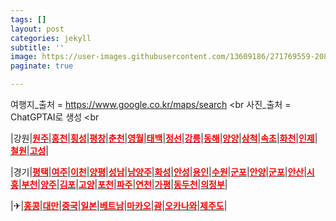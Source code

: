```yaml
---
tags: []
layout: post
categories: jekyll
subtitle: ''
image: https://user-images.githubusercontent.com/13609186/271769559-2080068d-b560-4d60-b447-a07a00750116.jpg
paginate: true

---
```

여행지_출처 = https://www.google.co.kr/maps/search <br
사진_출처 = ChatGPTAI로 생성 <br

|강원|[<span style="color:red">**원주**</span>](https://www.google.co.kr/maps/search/%EC%9B%90%EC%A3%BC+%EA%B0%80%EB%B3%BC%EB%A7%8C%ED%95%9C%EA%B3%B3/@37.3247229,127.7790401,11z/data=!3m1!4b1?hl=ko)|[<span style="color:red">**홍천**</span>](https://www.google.co.kr/maps/search/%ED%99%8D%EC%B2%9C+%EA%B0%80%EB%B3%BC%EB%A7%8C%ED%95%9C%EA%B3%B3/@37.3246839,127.3586331,9z/data=!3m1!4b1?hl=ko)|[<span style="color:red">**횡성**</span>](https://www.google.co.kr/maps/search/%ED%9A%A1%EC%84%B1+%EA%B0%80%EB%B3%BC%EB%A7%8C%ED%95%9C%EA%B3%B3/@37.3237663,127.3586083,9z/data=!3m1!4b1?hl=ko)|[<span style="color:red">**평창**</span>](https://www.google.co.kr/maps/search/%ED%8F%89%EC%B0%BD+%EA%B0%80%EB%B3%BC%EB%A7%8C%ED%95%9C%EA%B3%B3/@37.3233076,127.3585959,9z/data=!3m1!4b1?hl=ko)|[<span style="color:red">**춘천**</span>](https://www.google.co.kr/maps/search/%EC%B6%98%EC%B2%9C+%EA%B0%80%EB%B3%BC%EB%A7%8C%ED%95%9C%EA%B3%B3/@37.888358,127.5335459,11z/data=!3m1!4b1?hl=ko)|[<span style="color:red">**영월**</span>](https://www.google.co.kr/maps/search/%EC%98%81%EC%9B%94+%EA%B0%80%EB%B3%BC%EB%A7%8C%ED%95%9C%EA%B3%B3/@37.2457477,128.2937645,11z/data=!3m1!4b1?hl=ko)|[<span style="color:red">**태백**</span>](https://www.google.co.kr/maps/search/%ED%83%9C%EB%B0%B1+%EA%B0%80%EB%B3%BC%EB%A7%8C%ED%95%9C%EA%B3%B3/@37.1618458,128.9156719,12z/data=!3m1!4b1?hl=ko)|[<span style="color:red">**정선**</span>](https://www.google.co.kr/maps/search/%EC%A0%95%EC%84%A0+%EA%B0%80%EB%B3%BC%EB%A7%8C%ED%95%9C%EA%B3%B3/@36.9456494,127.2751513,9z/data=!3m1!4b1?hl=ko)|[<span style="color:red">**강릉**</span>](https://www.google.co.kr/maps/search/%EA%B0%95%EB%A6%89+%EA%B0%80%EB%B3%BC%EB%A7%8C%ED%95%9C%EA%B3%B3/@37.7644856,128.7354302,11z/data=!3m1!4b1?hl=ko)|[<span style="color:red">**동해**</span>](https://www.google.co.kr/maps/search/%EB%8F%99%ED%95%B4+%EA%B0%80%EB%B3%BC%EB%A7%8C%ED%95%9C%EA%B3%B3/@37.5060683,129.0124964,12z/data=!3m1!4b1?hl=ko)|[<span style="color:red">**양양**</span>](https://www.google.co.kr/maps/search/%EC%96%91%EC%96%91+%EA%B0%80%EB%B3%BC%EB%A7%8C%ED%95%9C%EA%B3%B3/@37.505943,128.5205042,9z/data=!3m1!4b1?hl=ko)|[<span style="color:red">**삼척**</span>](https://www.google.co.kr/maps/search/%EC%82%BC%EC%B2%99+%EA%B0%80%EB%B3%BC%EB%A7%8C%ED%95%9C%EA%B3%B3/@37.3539465,129.0380614,11z/data=!3m1!4b1?hl=ko)|[<span style="color:red">**속초**</span>](https://www.google.co.kr/maps/search/%EA%B0%80%EB%B3%BC%EB%A7%8C%ED%95%9C%EA%B3%B3+++++++++++++++++%EC%86%8D%EC%B4%88/@38.1869339,128.4488811,12z/data=!3m1!4b1?hl=ko)|[<span style="color:red">**화천**</span>](https://www.google.co.kr/maps/search/%EA%B0%80%EB%B3%BC%EB%A7%8C%ED%95%9C%EA%B3%B3+++++++++++++++++%ED%99%94%EC%B2%9C/@38.1855745,127.9568943,9z/data=!3m1!4b1?hl=ko)|[<span style="color:red">**인제**</span>](https://www.google.co.kr/maps/search/%EA%B0%80%EB%B3%BC%EB%A7%8C%ED%95%9C%EA%B3%B3+++++++++++++++++%EC%9D%B8%EC%A0%9C/@38.1829104,127.9541332,9z/data=!3m1!4b1?hl=ko)|[<span style="color:red">**철원**</span>](https://www.google.co.kr/maps/search/%EA%B0%80%EB%B3%BC%EB%A7%8C%ED%95%9C%EA%B3%B3+++++++++++++++++%EC%B2%A0%EC%9B%90/@38.2245657,127.1832726,11z/data=!3m1!4b1?hl=ko)|[<span style="color:red">**고성**</span>](https://www.google.co.kr/maps/search/%EA%B0%80%EB%B3%BC%EB%A7%8C%ED%95%9C%EA%B3%B3+++++++++++++++++%EA%B3%A0%EC%84%B1/@38.219123,126.1989501,8z/data=!3m1!4b1?hl=ko)|


|경기|[<span style="color:red">**평택**</span>](https://www.google.co.kr/maps/search/%ED%8F%89%ED%83%9D+%EA%B0%80%EB%B3%BC%EB%A7%8C%ED%95%9C%EA%B3%B3/@37.0117043,126.832387,11z/data=!3m1!4b1?hl=ko)|[<span style="color:red">**여주**</span>](https://www.google.co.kr/maps/search/%EC%97%AC%EC%A3%BC+%EA%B0%80%EB%B3%BC%EB%A7%8C%ED%95%9C%EA%B3%B3/@37.5444739,127.3257844,11z/data=!3m1!4b1?hl=ko)|[<span style="color:red">**이천**</span>](https://www.google.co.kr/maps/search/%EC%9D%B4%EC%B2%9C+%EA%B0%80%EB%B3%BC%EB%A7%8C%ED%95%9C%EA%B3%B3/@37.2199974,127.3210605,11z/data=!3m1!4b1?hl=ko)|[<span style="color:red">**양평**</span>](https://www.google.co.kr/maps/search/%EC%96%91%ED%8F%89+%EA%B0%80%EB%B3%BC%EB%A7%8C%ED%95%9C%EA%B3%B3/@37.5437159,127.3257859,11z/data=!3m1!4b1?hl=ko)|[<span style="color:red">**성남**</span>](https://www.google.co.kr/maps/search/%EC%84%B1%EB%82%A8+%EA%B0%80%EB%B3%BC%EB%A7%8C%ED%95%9C%EA%B3%B3/@37.5308595,127.1392314,10.54z?hl=ko)|[<span style="color:red">**남양주**</span>](https://www.google.co.kr/maps/search/%EC%96%91%EC%A3%BC+%EA%B0%80%EB%B3%BC%EB%A7%8C%ED%95%9C%EA%B3%B3/@37.2199617,126.9006532,9z/data=!3m1!4b1?hl=ko)|[<span style="color:red">**화성**</span>](https://www.google.co.kr/maps/search/%EA%B0%80%EB%B3%BC%EB%A7%8C%ED%95%9C%EA%B3%B3+++++++++++++++++%ED%99%94%EC%84%B1+++/@36.8614586,127.2673414,9z/data=!3m1!4b1?hl=ko)|[<span style="color:red">**안성**</span>](https://www.google.co.kr/maps/search/%EA%B0%80%EB%B3%BC%EB%A7%8C%ED%95%9C%EA%B3%B3+++++++++++++++++%EC%95%88%EC%84%B1+++/@37.0429979,127.171201,11z/data=!3m1!4b1?hl=ko)|[<span style="color:red">**용인**</span>](https://www.google.co.kr/maps/search/%EA%B0%80%EB%B3%BC%EB%A7%8C%ED%95%9C%EA%B3%B3+++++++++++++++++%EC%9A%A9%EC%9D%B8+++/@37.0428332,127.1705135,11z/data=!3m1!4b1?hl=ko)|[<span style="color:red">**수원**</span>](https://www.google.co.kr/maps/search/%EA%B0%80%EB%B3%BC%EB%A7%8C%ED%95%9C%EA%B3%B3+++++++++++++++++%EC%88%98%EC%9B%90+/@37.2947112,126.9868437,13z/data=!3m1!4b1?hl=ko)|[<span style="color:red">**군포**</span>](https://www.google.co.kr/maps/search/%EA%B0%80%EB%B3%BC%EB%A7%8C%ED%95%9C%EA%B3%B3+++++++++++++++++%EA%B5%B0%ED%8F%AC/@37.2946231,126.8813471,11z/data=!3m1!4b1?hl=ko)|[<span style="color:red">**안양**</span>](https://www.google.co.kr/maps/search/%EA%B0%80%EB%B3%BC%EB%A7%8C%ED%95%9C%EA%B3%B3+++++++++++++++++%EC%95%88%EC%96%91/@37.4030859,126.8920031,13z/data=!3m1!4b1?hl=ko)|[<span style="color:red">**군포**</span>](https://www.google.co.kr/maps/search/%EA%B0%80%EB%B3%BC%EB%A7%8C%ED%95%9C%EA%B3%B3+++++++++++++++++%EA%B5%B0%ED%8F%AC/@37.4029977,126.7865064,11z/data=!3m1!4b1?hl=ko)|[<span style="color:red">**안산**</span>](https://www.google.co.kr/maps/search/%EA%B0%80%EB%B3%BC%EB%A7%8C%ED%95%9C%EA%B3%B3+++++++++++++++++%EC%95%88%EC%82%B0/@37.4028324,126.7858189,11z/data=!3m1!4b1?hl=ko)|[<span style="color:red">**시훙**</span>](https://www.google.co.kr/maps/search/%EA%B0%80%EB%B3%BC%EB%A7%8C%ED%95%9C%EA%B3%B3+++++++++++++++++%EC%8B%9C%ED%9B%99/@37.4026671,126.7851313,11z/data=!3m1!4b1?hl=ko)|[<span style="color:red">**부천**</span>](https://www.google.co.kr/maps/search/%EA%B0%80%EB%B3%BC%EB%A7%8C%ED%95%9C%EA%B3%B3+++++++++++++++++%EB%B6%80%EC%B2%9C/@37.5071448,126.7501514,13z/data=!3m1!4b1?hl=ko)|[<span style="color:red">**양주**</span>](https://www.google.co.kr/maps/search/%EA%B0%80%EB%B3%BC%EB%A7%8C%ED%95%9C%EA%B3%B3+++++++++++++++++%EC%96%91%EC%A3%BC/@37.5054835,126.5014477,10z/data=!3m1!4b1?hl=ko)|[<span style="color:red">**김포**</span>](https://www.google.co.kr/maps/search/%EA%B0%80%EB%B3%BC%EB%A7%8C%ED%95%9C%EA%B3%B3+++++++++++++++++%EA%B9%80%ED%8F%AC/@37.7419128,126.7767855,10z/data=!3m1!4b1?hl=ko)|[<span style="color:red">**고양**</span>](https://www.google.co.kr/maps/search/%EA%B0%80%EB%B3%BC%EB%A7%8C%ED%95%9C%EA%B3%B3+++++++++++++++++%EA%B3%A0%EC%96%91/@37.6526751,126.7523415,12z/data=!3m1!4b1?hl=ko)|[<span style="color:red">**포천**</span>](https://www.google.co.kr/maps/search/%EA%B0%80%EB%B3%BC%EB%A7%8C%ED%95%9C%EA%B3%B3+++++++++++++++++%ED%8F%AC%EC%B2%9C/@37.9237804,126.8129802,10z/data=!3m1!4b1?hl=ko)|[<span style="color:red">**파주**</span>](https://www.google.co.kr/maps/search/%EA%B0%80%EB%B3%BC%EB%A7%8C%ED%95%9C%EA%B3%B3+++++++++++++++++%ED%8C%8C%EC%A3%BC/@37.6516588,126.5399499,10z/data=!3m1!4b1?hl=ko)|[<span style="color:red">**연천**</span>](https://www.google.co.kr/maps/search/%EA%B0%80%EB%B3%BC%EB%A7%8C%ED%95%9C%EA%B3%B3+++++++++++++++++%EC%97%B0%EC%B2%9C/@37.9251091,126.815734,10z/data=!3m1!4b1?hl=ko)|[<span style="color:red">**가평**</span>](https://www.google.co.kr/maps/search/%EA%B0%80%EB%B3%BC%EB%A7%8C%ED%95%9C%EA%B3%B3+++++++++++++++++%EA%B0%80%ED%8F%89/@37.9244447,126.8143571,10z/data=!3m1!4b1?hl=ko)|[<span style="color:red">**동두천**</span>](https://www.google.co.kr/maps/search/%EA%B0%80%EB%B3%BC%EB%A7%8C%ED%95%9C%EA%B3%B3+++++++++++++++++%EB%8F%99%EB%91%90%EC%B2%9C/@37.9254635,127.0267485,12z/data=!3m1!4b1?hl=ko)|[<span style="color:red">**의정부**</span>](https://www.google.co.kr/maps/search/%EA%B0%80%EB%B3%BC%EB%A7%8C%ED%95%9C%EA%B3%B3+++++++++++++++++%EC%9D%98%EC%A0%95%EB%B6%80/@37.6523215,126.5413268,10z/data=!3m1!4b1?hl=ko)|

|✈|[<span style="color:red">**홍콩**</span>](https://www.google.co.kr/maps/search/%ED%99%8D%EC%BD%A9+%EA%B0%80%EB%B3%BC%EB%A7%8C%ED%95%9C%EA%B3%B3/@22.2680897,113.9165258,11z/data=!3m1!4b1?hl=ko)|[<span style="color:red">**대만**</span>](https://www.google.co.kr/maps/search/%EB%8C%80%EB%A7%8C+%EA%B0%80%EB%B3%BC%EB%A7%8C%ED%95%9C%EA%B3%B3/@24.0258016,121.0667741,7.62z?hl=ko)|[<span style="color:red">**중국**</span>](https://www.google.co.kr/maps/search/%EC%A4%91%EA%B5%AD+%EA%B0%80%EB%B3%BC%EB%A7%8C%ED%95%9C%EA%B3%B3/@31.8361993,85.837528,4z/data=!3m1!4b1?hl=ko)|[<span style="color:red">**일본**</span>](https://www.google.co.kr/maps/search/%EC%9D%BC%EB%B3%B8+%EA%B0%80%EB%B3%BC%EB%A7%8C%ED%95%9C%EA%B3%B3/@35.2909998,136.2880759,6.54z?hl=ko)|[<span style="color:red">**베트남**</span>](https://www.google.co.kr/maps/search/%EB%B2%A0%ED%8A%B8%EB%82%A8+%EA%B0%80%EB%B3%BC%EB%A7%8C%ED%95%9C%EA%B3%B3/@16.4859075,104.9781861,6z?hl=ko)|[<span style="color:red">**마카오**</span>](https://www.google.co.kr/maps/search/%EB%A7%88%EC%B9%B4%EC%98%A4+%EA%B0%80%EB%B3%BC%EB%A7%8C%ED%95%9C%EA%B3%B3/@22.1633365,113.5104519,13z/data=!3m1!4b1?hl=ko)|[<span style="color:red">**괌**</span>](https://www.google.co.kr/maps/search/%EA%B4%8C+%EA%B0%80%EB%B3%BC%EB%A7%8C%ED%95%9C%EA%B3%B3/@13.4744138,144.6184012,11z/data=!3m1!4b1?hl=ko)|[<span style="color:red">**오카나와**</span>](https://www.google.co.kr/maps/search/%EC%98%A4%EC%B9%B4%EB%82%98%EC%99%80+%EA%B0%80%EB%B3%BC%EB%A7%8C%ED%95%9C%EA%B3%B3/@26.4042412,127.5685466,10z/data=!3m1!4b1?hl=ko)|[<span style="color:red">**제주도**</span>](https://www.google.co.kr/maps/search/%EC%A0%9C%EC%A3%BC%EB%8F%84+%EA%B0%80%EB%B3%BC%EB%A7%8C%ED%95%9C%EA%B3%B3/@33.3839327,126.3043129,10z/data=!3m1!4b1?hl=ko)|
